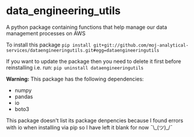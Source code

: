 # data_engineering_utils
A python package containing functions that help manage our data management processes on AWS

To install this package
`pip install git+git://github.com/moj-analytical-services/dataengineeringutils.git#egg=dataengineeringutils`

If you want to update the package then you need to delete it first before reinstalling i.e. run:
`pip uninstall dataengineeringutils`

**Warning:** This package has the following dependencies:
- numpy
- pandas
- io
- boto3

This package doesn't list its package denpencies because I found errors with io when installing via pip so I have left it blank for now ¯\\\_(ツ)\_/¯
